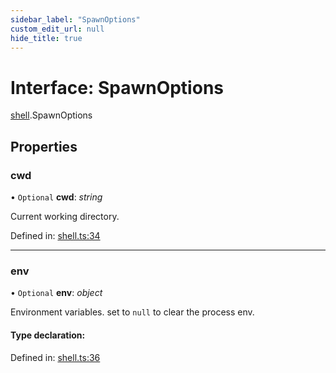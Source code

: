 ```yaml
---
sidebar_label: "SpawnOptions"
custom_edit_url: null
hide_title: true
---
```


# Interface: SpawnOptions

[shell](../modules/shell.md).SpawnOptions

## Properties

### cwd

• `Optional` **cwd**: *string*

Current working directory.

Defined in: [shell.ts:34](https://github.com/tauri-apps/tauri/blob/3afef190/tooling/api/src/shell.ts#L34)

___

### env

• `Optional` **env**: *object*

Environment variables. set to `null` to clear the process env.

#### Type declaration:

Defined in: [shell.ts:36](https://github.com/tauri-apps/tauri/blob/3afef190/tooling/api/src/shell.ts#L36)
